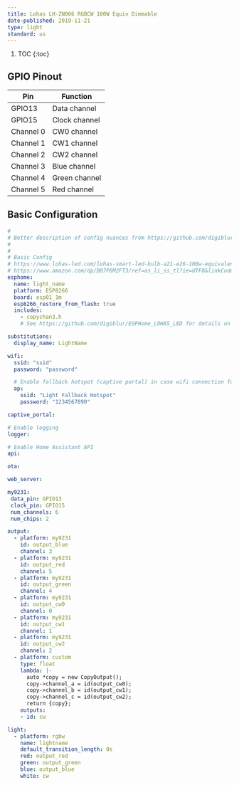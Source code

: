 ```yaml
---
title: Lohas LH-ZN006 RGBCW 100W Equiv Dimmable 
date-published: 2019-11-21
type: light
standard: us
---
```


1. TOC
{:toc}
## GPIO Pinout

| Pin       | Function                           |
|-----------|------------------------------------|
| GPIO13    | Data channel                       |
| GPIO15    | Clock channel                      |
| Channel 0 | CW0 channel                        |
| Channel 1 | CW1 channel                        |
| Channel 2 | CW2 channel                        |
| Channel 3 | Blue channel                       |
| Channel 4 | Green channel                      |
| Channel 5 | Red channel                        |




## Basic Configuration
```yaml
#
# Better description of config nuances from https://github.com/digiblur/ESPHome_LOHAS_LED 
#
#
# Basic Config
# https://www.lohas-led.com/lohas-smart-led-bulb-a21-e26-100w-equivalent-14w-rgb-cool-white-dimmable-wifi-app-controlled-alexa-google-assistant-compatible-p0230-p0230.html
# https://www.amazon.com/dp/B07P6M2FT3/ref=as_li_ss_tl?ie=UTF8&linkCode=sl1&tag=smarthome0610-20&linkId=e1e3160e467b68753237daf930797565&language=en_US
esphome:
  name: light_name
  platform: ESP8266
  board: esp01_1m
  esp8266_restore_from_flash: true
  includes:
    - copychan3.h
    # See https://github.com/digiblur/ESPHome_LOHAS_LED for details on copychan3.h

substitutions:
  display_name: LightName

wifi:
  ssid: "ssid"
  password: "password"

  # Enable fallback hotspot (captive portal) in case wifi connection fails
  ap:
    ssid: "Light Fallback Hotspot"
    password: "1234567890"

captive_portal:

# Enable logging
logger:

# Enable Home Assistant API
api:

ota:

web_server:

my9231:
 data_pin: GPIO13
 clock_pin: GPIO15
 num_channels: 6
 num_chips: 2

output:
  - platform: my9231
    id: output_blue
    channel: 3
  - platform: my9231
    id: output_red
    channel: 5
  - platform: my9231
    id: output_green
    channel: 4
  - platform: my9231
    id: output_cw0
    channel: 0
  - platform: my9231
    id: output_cw1
    channel: 1
  - platform: my9231
    id: output_cw2
    channel: 2
  - platform: custom
    type: float
    lambda: |-
      auto *copy = new CopyOutput();
      copy->channel_a = id(output_cw0);
      copy->channel_b = id(output_cw1);
      copy->channel_c = id(output_cw2);
      return {copy}; 
    outputs:
    - id: cw

light:
  - platform: rgbw
    name: lightname
    default_transition_length: 0s
    red: output_red
    green: output_green
    blue: output_blue
    white: cw
